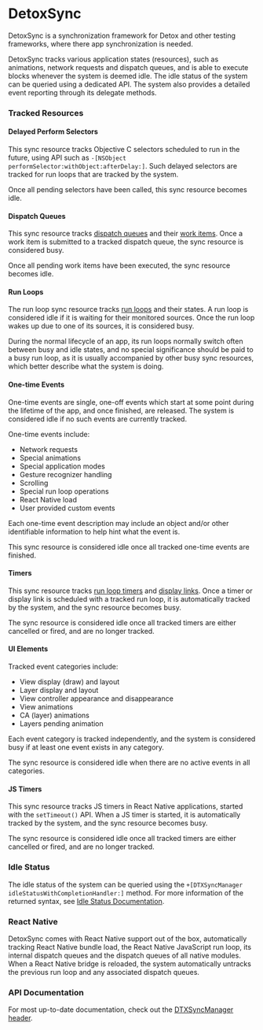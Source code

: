 # DetoxSync

DetoxSync is a synchronization framework for Detox and other testing frameworks, where there app synchronization is needed. 

DetoxSync tracks various application states (resources), such as animations, network requests and dispatch queues, and is able to execute blocks whenever the system is deemed idle. The idle status of the system can be queried using a dedicated API. The system also provides a detailed event reporting through its delegate methods.

### Tracked Resources

#### Delayed Perform Selectors

This sync resource tracks Objective C selectors scheduled to run in the future, using API such as `-[NSObject performSelector:withObject:afterDelay:]`. Such delayed selectors are tracked for run loops that are tracked by the system.

Once all pending selectors have been called, this sync resource becomes idle.

#### Dispatch Queues

This sync resource tracks [dispatch queues](https://developer.apple.com/documentation/dispatch/dispatch_queue?language=objc) and their [work items](https://developer.apple.com/documentation/dispatch/dispatch_work_item?language=objc). Once a work item is submitted to a tracked dispatch queue, the sync resource is considered busy.

Once all pending work items have been executed, the sync resource becomes idle.

#### Run Loops

The run loop sync resource tracks [run loops](https://developer.apple.com/documentation/foundation/nsrunloop) and their states. A run loop is considered idle if it is waiting for their monitored sources. Once the run loop wakes up due to one of its sources, it is considered busy.

During the normal lifecycle of an app, its run loops normally switch often between busy and idle states, and no special significance should be paid to a busy run loop, as it is usually accompanied by other busy sync resources, which better describe what the system is doing.

#### One-time Events

One-time events are single, one-off events which start at some point during the lifetime of the app, and once finished, are released. The system is considered idle if no such events are currently tracked.

One-time events include:

- Network requests
- Special animations
- Special application modes
- Gesture recognizer handling
- Scrolling
- Special run loop operations
- React Native load
- User provided custom events

Each one-time event description may include an object and/or other identifiable information to help hint what the event is.

This sync resource is considered idle once all tracked one-time events are finished.

#### Timers

This sync resource tracks [run loop timers](https://developer.apple.com/documentation/foundation/nstimer) and [display links](https://developer.apple.com/documentation/quartzcore/cadisplaylink). Once a timer or display link is scheduled with a tracked run loop, it is automatically tracked by the system, and the sync resource becomes busy.

The sync resource is considered idle once all tracked timers are either cancelled or fired, and are no longer tracked.

#### UI Elements

Tracked event categories include:

- View display (draw) and layout
- Layer display and layout
- View controller appearance and disappearance
- View animations
- CA (layer) animations
- Layers pending animation

Each event category is tracked independently, and the system is considered busy if at least one event exists in any category.

The sync resource is considered idle when there are no active events in all categories.

#### JS Timers

This sync resource tracks JS timers in React Native applications, started with the `setTimeout()` API. When a JS timer is started, it is automatically tracked by the system, and the sync resource becomes busy.

The sync resource is considered idle once all tracked timers are either cancelled or fired, and are no longer tracked.

### Idle Status

The idle status of the system can be queried using the `+[DTXSyncManager idleStatusWithCompletionHandler:]` method. For more information of the returned syntax, see [Idle Status Documentation](IdleStatusDocumentation.md).

### React Native

DetoxSync comes with React Native support out of the box, automatically tracking React Native bundle load, the React Native JavaScript run loop, its internal dispatch queues and the dispatch queues of all native modules. When a React Native bridge is reloaded, the system automatically untracks the previous run loop and any associated dispatch queues.

### API Documentation

For most up-to-date documentation, check out the [DTXSyncManager header](https://github.com/wix/DetoxSync/blob/master/DetoxSync/DetoxSync/SyncManager/DTXSyncManager.h).